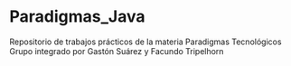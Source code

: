 # Paradigmas_Java

Repositorio de trabajos prácticos de la materia Paradigmas Tecnológicos
Grupo integrado por Gastón Suárez y Facundo Tripelhorn
